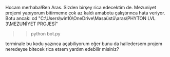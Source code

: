 Hocam merhaba!Ben Aras. Sizden birşey rica edecektim de. Mezuniyet projemi yapıyorum bitirmeme çok az kaldı amabotu çalıştırınca hata veriyor. Botu ancak:
cd "C:\Users\win10\OneDrive\Masaüstü\aras\PHYTON LVL 3\MEZUNİYET PROJESİ"
>>   python bot.py    
>>
terminale bu kodu yazınca açabiliyorum eğer bunu da halledersem projem neredeyse bitecek rica etsem yardım edebilir misiniz?
